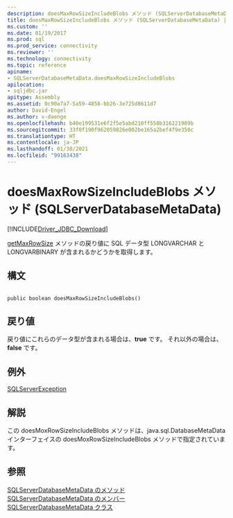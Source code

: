 ```yaml
---
description: doesMaxRowSizeIncludeBlobs メソッド (SQLServerDatabaseMetaData)
title: doesMaxRowSizeIncludeBlobs メソッド (SQLServerDatabaseMetaData) | Microsoft Docs
ms.custom: ''
ms.date: 01/19/2017
ms.prod: sql
ms.prod_service: connectivity
ms.reviewer: ''
ms.technology: connectivity
ms.topic: reference
apiname:
- SQLServerDatabaseMetaData.doesMaxRowSizeIncludeBlobs
apilocation:
- sqljdbc.jar
apitype: Assembly
ms.assetid: 0c90a7a7-5a59-4858-bb26-3e725d8611d7
author: David-Engel
ms.author: v-daenge
ms.openlocfilehash: b40e199531e6f2f5e5abd210ff558b316221989b
ms.sourcegitcommit: 33f0f190f962059826e002be165a2bef4f9e350c
ms.translationtype: HT
ms.contentlocale: ja-JP
ms.lasthandoff: 01/30/2021
ms.locfileid: "99163438"
---
```

# <a name="doesmaxrowsizeincludeblobs-method-sqlserverdatabasemetadata"></a>doesMaxRowSizeIncludeBlobs メソッド (SQLServerDatabaseMetaData)
[!INCLUDE[Driver_JDBC_Download](../../../includes/driver_jdbc_download.md)]

  [getMaxRowSize](../../../connect/jdbc/reference/getmaxrowsize-method-sqlserverdatabasemetadata.md) メソッドの戻り値に SQL データ型 LONGVARCHAR と LONGVARBINARY が含まれるかどうかを取得します。  
  
## <a name="syntax"></a>構文  
  
```  
  
public boolean doesMaxRowSizeIncludeBlobs()  
```  
  
## <a name="return-value"></a>戻り値  
 戻り値にこれらのデータ型が含まれる場合は、**true** です。 それ以外の場合は、 **false** です。  
  
## <a name="exceptions"></a>例外  
 [SQLServerException](../../../connect/jdbc/reference/sqlserverexception-class.md)  
  
## <a name="remarks"></a>解説  
 この doesMoxRowSizeIncludeBlobs メソッドは、java.sql.DatabaseMetaData インターフェイスの doesMoxRowSizeIncludeBlobs メソッドで指定されています。  
  
## <a name="see-also"></a>参照  
 [SQLServerDatabaseMetaData のメソッド](../../../connect/jdbc/reference/sqlserverdatabasemetadata-methods.md)   
 [SQLServerDatabaseMetaData のメンバー](../../../connect/jdbc/reference/sqlserverdatabasemetadata-members.md)   
 [SQLServerDatabaseMetaData クラス](../../../connect/jdbc/reference/sqlserverdatabasemetadata-class.md)  
  
  
